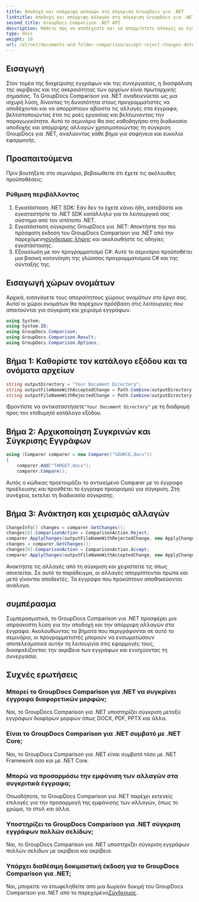 ```yaml
---
title: Αποδοχή και απόρριψη αλλαγών στη σύγκριση GroupDocs για .NET
linktitle: Αποδοχή και απόρριψη αλλαγών στη σύγκριση GroupDocs για .NET
second_title: GroupDocs.Comparison .NET API
description: Μάθετε πώς να αποδέχεστε και να απορρίπτετε αλλαγές σε έγγραφα χρησιμοποιώντας τη σύγκριση GroupDocs για .NET. Βελτιώστε τις ροές εργασίας του εγγράφου σας χωρίς κόπο.
type: docs
weight: 10
url: /el/net/documents-and-folder-comparison/accept-reject-changes-dotnet/
---
```

## Εισαγωγή
Στον τομέα της διαχείρισης εγγράφων και της συνεργασίας, η διασφάλιση της ακρίβειας και της ακεραιότητας των αρχείων είναι πρωταρχικής σημασίας. Το GroupDocs Comparison για .NET αναδεικνύεται ως μια ισχυρή λύση, δίνοντας τη δυνατότητα στους προγραμματιστές να αποδέχονται και να απορρίπτουν αβίαστα τις αλλαγές στα έγγραφα, βελτιστοποιώντας έτσι τις ροές εργασίας και βελτιώνοντας την παραγωγικότητα. Αυτό το σεμινάριο θα σας καθοδηγήσει στη διαδικασία αποδοχής και απόρριψης αλλαγών χρησιμοποιώντας τη σύγκριση GroupDocs για .NET, αναλύοντας κάθε βήμα για σαφήνεια και ευκολία εφαρμογής.
## Προαπαιτούμενα
Πριν βουτήξετε στο σεμινάριο, βεβαιωθείτε ότι έχετε τις ακόλουθες προϋποθέσεις:
### Ρύθμιση περιβάλλοντος
1. Εγκατάσταση .NET SDK: Εάν δεν το έχετε κάνει ήδη, κατεβάστε και εγκαταστήστε το .NET SDK κατάλληλο για το λειτουργικό σας σύστημα από τον ιστότοπο .NET.
2.  Εγκατάσταση σύγκρισης GroupDocs για .NET: Αποκτήστε την πιο πρόσφατη έκδοση του GroupDocs Comparison για .NET από την παρεχόμενη[σύνδεσμος λήψης](https://releases.groupdocs.com/comparison/net/) και ακολουθήστε τις οδηγίες εγκατάστασης.
3. Εξοικείωση με τον προγραμματισμό C#: Αυτό το σεμινάριο προϋποθέτει μια βασική κατανόηση της γλώσσας προγραμματισμού C# και της σύνταξής της.

## Εισαγωγή χώρων ονομάτων
Αρχικά, εισαγάγετε τους απαραίτητους χώρους ονομάτων στο έργο σας. Αυτοί οι χώροι ονομάτων θα παρέχουν πρόσβαση στις λειτουργίες που απαιτούνται για σύγκριση και χειρισμό εγγράφων.

```csharp
using System;
using System.IO;
using GroupDocs.Comparison;
using GroupDocs.Comparison.Result;
using GroupDocs.Comparison.Options;
```
## Βήμα 1: Καθορίστε τον κατάλογο εξόδου και τα ονόματα αρχείων
```csharp
string outputDirectory = "Your Document Directory";
string outputFileNameWithAcceptedChange = Path.Combine(outputDirectory, "RESULT_WITH_ACCEPTED_CHANGE.docx");
string outputFileNameWithRejectedChange = Path.Combine(outputDirectory, "RESULT_WITH_REJECTED_CHANGE.docx");
```
 Φροντίστε να αντικαταστήσετε`"Your Document Directory"` με τη διαδρομή προς τον επιθυμητό κατάλογο εξόδου.
## Βήμα 2: Αρχικοποίηση Συγκρινών και Σύγκρισης Εγγράφων
```csharp
using (Comparer comparer = new Comparer("SOURCE.docx"))
{
    comparer.Add("TARGET.docx");
    comparer.Compare();
```
Αυτός ο κώδικας προετοιμάζει το αντικείμενο Comparer με το έγγραφο προέλευσης και προσθέτει το έγγραφο προορισμού για σύγκριση. Στη συνέχεια, εκτελεί τη διαδικασία σύγκρισης.
## Βήμα 3: Ανάκτηση και χειρισμός αλλαγών
```csharp
ChangeInfo[] changes = comparer.GetChanges();
changes[0].ComparisonAction = ComparisonAction.Reject;
comparer.ApplyChanges(outputFileNameWithRejectedChange, new ApplyChangeOptions { Changes = changes, SaveOriginalState = true });
changes = comparer.GetChanges();
changes[0].ComparisonAction = ComparisonAction.Accept;
comparer.ApplyChanges(outputFileNameWithAcceptedChange, new ApplyChangeOptions { Changes = changes });
```
Ανακτήστε τις αλλαγές από τη σύγκριση και χειριστείτε τις όπως απαιτείται. Σε αυτό το παράδειγμα, οι αλλαγές απορρίπτονται πρώτα και μετά γίνονται αποδεκτές. Τα έγγραφα που προκύπτουν αποθηκεύονται ανάλογα.

## συμπέρασμα
Συμπερασματικά, το GroupDocs Comparison για .NET προσφέρει μια απρόσκοπτη λύση για την αποδοχή και την απόρριψη αλλαγών στα έγγραφα. Ακολουθώντας τα βήματα που περιγράφονται σε αυτό το σεμινάριο, οι προγραμματιστές μπορούν να ενσωματώσουν αποτελεσματικά αυτήν τη λειτουργία στις εφαρμογές τους, διασφαλίζοντας την ακρίβεια των εγγράφων και ενισχύοντας τη συνεργασία.
## Συχνές ερωτήσεις
### Μπορεί το GroupDocs Comparison για .NET να συγκρίνει έγγραφα διαφορετικών μορφών;
Ναι, το GroupDocs Comparison για .NET υποστηρίζει σύγκριση μεταξύ εγγράφων διαφόρων μορφών όπως DOCX, PDF, PPTX και άλλα.
### Είναι το GroupDocs Comparison για .NET συμβατό με .NET Core;
Ναι, το GroupDocs Comparison για .NET είναι συμβατό τόσο με .NET Framework όσο και με .NET Core.
### Μπορώ να προσαρμόσω την εμφάνιση των αλλαγών στα συγκριτικά έγγραφα;
Οπωσδήποτε, το GroupDocs Comparison για .NET παρέχει εκτενείς επιλογές για την προσαρμογή της εμφάνισης των αλλαγών, όπως το χρώμα, το στυλ και άλλα.
### Υποστηρίζει το GroupDocs Comparison για .NET σύγκριση εγγράφων πολλών σελίδων;
Ναι, το GroupDocs Comparison για .NET υποστηρίζει σύγκριση εγγράφων πολλών σελίδων με ακρίβεια και ακρίβεια.
### Υπάρχει διαθέσιμη δοκιμαστική έκδοση για το GroupDocs Comparison για .NET;
 Ναι, μπορείτε να επωφεληθείτε από μια δωρεάν δοκιμή του GroupDocs Comparison για .NET από το παρεχόμενο[Σύνδεσμος](https://releases.groupdocs.com/).